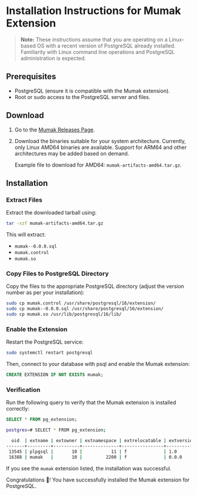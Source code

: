 # Installation Instructions for Mumak Extension

> **Note:** These instructions assume that you are operating on a Linux-based OS with a recent version of PostgreSQL already installed. Familiarity with Linux command line operations and PostgreSQL administration is expected.

## Prerequisites

- PostgreSQL (ensure it is compatible with the Mumak extension).
- Root or sudo access to the PostgreSQL server and files.

## Download

1. Go to the [Mumak Releases Page](https://github.com/txpipe/mumak/releases).
2. Download the binaries suitable for your system architecture. Currently, only Linux AMD64 binaries are available. Support for ARM64 and other architectures may be added based on demand.

   Example file to download for AMD64: `mumak-artifacts-amd64.tar.gz`.

## Installation

### Extract Files

Extract the downloaded tarball using:

```bash
tar -xzf mumak-artifacts-amd64.tar.gz
```

This will extract:

- `mumak--0.0.0.sql`
- `mumak.control`
- `mumak.so`

### Copy Files to PostgreSQL Directory

Copy the files to the appropriate PostgreSQL directory (adjust the version number as per your installation):

```sh
sudo cp mumak.control /usr/share/postgresql/16/extension/
sudo cp mumak--0.0.0.sql /usr/share/postgresql/16/extension/
sudo cp mumak.so /usr/lib/postgresql/16/lib/
```

### Enable the Extension

Restart the PostgreSQL service:

```sh
sudo systemctl restart postgresql
```

Then, connect to your database with psql and enable the Mumak extension:

```sql
CREATE EXTENSION IF NOT EXISTS mumak;
```

### Verification

Run the following query to verify that the Mumak extension is installed correctly:

```sql
SELECT * FROM pg_extension;
```

```sh
postgres=# SELECT * FROM pg_extension;

  oid  | extname | extowner | extnamespace | extrelocatable | extversion | extconfig | extcondition 
-------+---------+----------+--------------+----------------+------------+-----------+--------------
 13545 | plpgsql |       10 |           11 | f              | 1.0        |           | 
 16388 | mumak   |       10 |         2200 | f              | 0.0.0      |           | 
```

If you see the `mumak` extension listed, the installation was successful.

Congratulations 🎊! You have successfully installed the Mumak extension for PostgreSQL.
